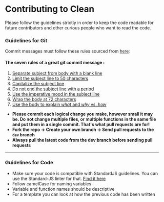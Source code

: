 # Contributing to Clean

Please follow the guidelines strictly in order to keep the code readable for future contributors and other curious people who want to read the code.

### Guidelines for Git

Commit messages must follow these rules sourced from [here](http://chris.beams.io/posts/git-commit/): 

#### The seven rules of a great git commit message :

1. [Separate subject from body with a blank line](http://chris.beams.io/posts/git-commit/#separate)
2. [Limit the subject line to 50 characters](http://chris.beams.io/posts/git-commit/#limit-50)
3. [Capitalize the subject line](http://chris.beams.io/posts/git-commit/#capitalize)
4. [Do not end the subject line with a period](http://chris.beams.io/posts/git-commit/#end)
5. [Use the imperative mood in the subject line](http://chris.beams.io/posts/git-commit/#imperative)
6. [Wrap the body at 72 characters](http://chris.beams.io/posts/git-commit/#wrap-72)
7. [Use the body to explain *what* and *why* vs. *how*](http://chris.beams.io/posts/git-commit/#why-not-how)

* **Please commit each logical change you make, however small it may be. Do not change multiple files, or multiple functions in the same file and put them in a single commit. That's what pull requests are for!**
* **Fork the repo -> Create your own branch -> Send pull requests to the `dev` branch**
* **Always pull the latest code from the dev branch before sending pull requests**



------

### Guidelines for Code 

* Make sure your code is compatible with StandardJS guidelines. You can use the Standard-JS linter for that. [Find it here](standardjs.com)
* Follow camelCase for naming variables
* Variable and function names should be descriptive
* For a template you can look at how the previous code has been written

